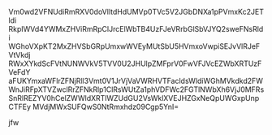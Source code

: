 Vm0wd2VFNUdiRmRXV0doVlltdHdUMVp0TVc5V2JGbDNXa1pPVmxKc2JETldi
RkpIWVd4YWMxZHViRmRpClJrcElWbTB4UzFJeVRrbGlSbVJYQ2sweFNsRldi
WGhoVXpKT2MxZHVSbGRpUmxwWVEyMUtSbU5HVmxoVwpiSEJvVlRJeFVtVkdj
RWxXYkdScFVtNUNWVkV5TVV0U2JHUlpZMFprV0FwVFJVcEZWbXRTUzFVeFdY
aFUKYmxaWFlrZFNjRll3Vmt0V1JrVjVaVWRHVTFacldsWldiWGhMVkdkd2FW
WnJiRFpXTVZwclRrZFNkRlp1ClRsWUtZa1phVDFWc2FGTlNWbXh6VjJ0MFRs
SnRlREZYV0hCelZWWldXRTlWZUdGU2VsWklXVEJHZGxNeQpUWGxpUnpCTFEy
MVdjMWxSUFQwS0NtRmxhdz09Cgp5YnI=

jfw